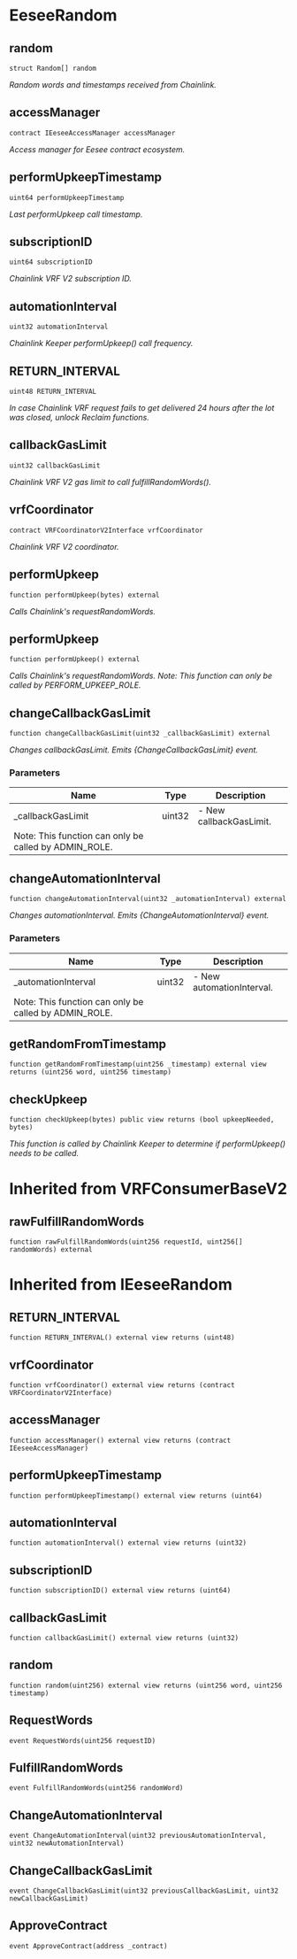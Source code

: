 # EeseeRandom


## random

```solidity
struct Random[] random
```

_Random words and timestamps received from Chainlink._

## accessManager

```solidity
contract IEeseeAccessManager accessManager
```

_Access manager for Eesee contract ecosystem._

## performUpkeepTimestamp

```solidity
uint64 performUpkeepTimestamp
```

_Last performUpkeep call timestamp._

## subscriptionID

```solidity
uint64 subscriptionID
```

_Chainlink VRF V2 subscription ID._

## automationInterval

```solidity
uint32 automationInterval
```

_Chainlink Keeper performUpkeep() call frequency._

## RETURN_INTERVAL

```solidity
uint48 RETURN_INTERVAL
```

_In case Chainlink VRF request fails to get delivered 24 hours after the lot was closed, unlock Reclaim functions._

## callbackGasLimit

```solidity
uint32 callbackGasLimit
```

_Chainlink VRF V2 gas limit to call fulfillRandomWords()._

## vrfCoordinator

```solidity
contract VRFCoordinatorV2Interface vrfCoordinator
```

_Chainlink VRF V2 coordinator._

## performUpkeep

```solidity
function performUpkeep(bytes) external
```

_Calls Chainlink's requestRandomWords._

## performUpkeep

```solidity
function performUpkeep() external
```

_Calls Chainlink's requestRandomWords.
Note: This function can only be called by PERFORM_UPKEEP_ROLE._

## changeCallbackGasLimit

```solidity
function changeCallbackGasLimit(uint32 _callbackGasLimit) external
```

_Changes callbackGasLimit. Emits {ChangeCallbackGasLimit} event._

### Parameters

| Name | Type | Description |
| ---- | ---- | ----------- |
| _callbackGasLimit | uint32 | - New callbackGasLimit. Note: This function can only be called by ADMIN_ROLE. |

## changeAutomationInterval

```solidity
function changeAutomationInterval(uint32 _automationInterval) external
```

_Changes automationInterval. Emits {ChangeAutomationInterval} event._

### Parameters

| Name | Type | Description |
| ---- | ---- | ----------- |
| _automationInterval | uint32 | - New automationInterval. Note: This function can only be called by ADMIN_ROLE. |

## getRandomFromTimestamp

```solidity
function getRandomFromTimestamp(uint256 _timestamp) external view returns (uint256 word, uint256 timestamp)
```

## checkUpkeep

```solidity
function checkUpkeep(bytes) public view returns (bool upkeepNeeded, bytes)
```

_This function is called by Chainlink Keeper to determine if performUpkeep() needs to be called._


# Inherited from VRFConsumerBaseV2

## rawFulfillRandomWords

```solidity
function rawFulfillRandomWords(uint256 requestId, uint256[] randomWords) external
```



# Inherited from IEeseeRandom

## RETURN_INTERVAL

```solidity
function RETURN_INTERVAL() external view returns (uint48)
```

## vrfCoordinator

```solidity
function vrfCoordinator() external view returns (contract VRFCoordinatorV2Interface)
```

## accessManager

```solidity
function accessManager() external view returns (contract IEeseeAccessManager)
```

## performUpkeepTimestamp

```solidity
function performUpkeepTimestamp() external view returns (uint64)
```

## automationInterval

```solidity
function automationInterval() external view returns (uint32)
```

## subscriptionID

```solidity
function subscriptionID() external view returns (uint64)
```

## callbackGasLimit

```solidity
function callbackGasLimit() external view returns (uint32)
```

## random

```solidity
function random(uint256) external view returns (uint256 word, uint256 timestamp)
```


## RequestWords

```solidity
event RequestWords(uint256 requestID)
```

## FulfillRandomWords

```solidity
event FulfillRandomWords(uint256 randomWord)
```

## ChangeAutomationInterval

```solidity
event ChangeAutomationInterval(uint32 previousAutomationInterval, uint32 newAutomationInterval)
```

## ChangeCallbackGasLimit

```solidity
event ChangeCallbackGasLimit(uint32 previousCallbackGasLimit, uint32 newCallbackGasLimit)
```

## ApproveContract

```solidity
event ApproveContract(address _contract)
```


